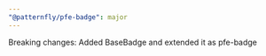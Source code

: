 ```yaml
---
"@patternfly/pfe-badge": major
---
```


Breaking changes: Added BaseBadge and extended it as pfe-badge
